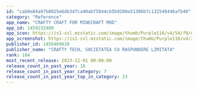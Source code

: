 ```yaml
---
id: "cab0e84a97b8025e6db347ca40abf5844cb5b9280a5130bbfc132548446afb40"
category: "Reference"
app_name: "CRAFTY CRAFT FOR MINECRAFT MOD"
app_id: 1459232480
app_icon: https://is1-ssl.mzstatic.com/image/thumb/Purple116/v4/54/f0/ee/54f0ee2e-512d-37ae-2fbf-1656126adca2/AppIcon-0-0-1x_U007emarketing-0-0-0-7-0-0-sRGB-0-0-0-GLES2_U002c0-512MB-85-220-0-0.png/1024x1024bb.png
app_screenshot: https://is1-ssl.mzstatic.com/image/thumb/Purple116/v4/24/b2/49/24b249e6-20d3-beb9-0c2f-9df5a4536a39/0c95735c-d3e5-4745-af00-f52b858174ca_iPhoneX.png/1242x2688bb.png
publisher_id: 1456469638
publisher_name: "CRAFTY TECH, SOCIETATEA CU RASPUNDERE LIMITATA"
rank: 184
most_recent_release: 2023-12-01 00:00:00
release_count_in_past_year: 18
release_count_in_past_year_category: 7
release_count_in_past_year_top_in_category: 23
---
```

